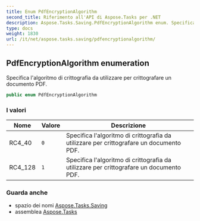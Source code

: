 ```yaml
---
title: Enum PdfEncryptionAlgorithm
second_title: Riferimento all'API di Aspose.Tasks per .NET
description: Aspose.Tasks.Saving.PdfEncryptionAlgorithm enum. Specifica lalgoritmo di crittografia da utilizzare per crittografare un documento PDF.
type: docs
weight: 1830
url: /it/net/aspose.tasks.saving/pdfencryptionalgorithm/
---
```

## PdfEncryptionAlgorithm enumeration

Specifica l'algoritmo di crittografia da utilizzare per crittografare un documento PDF.

```csharp
public enum PdfEncryptionAlgorithm
```

### I valori

| Nome | Valore | Descrizione |
| --- | --- | --- |
| RC4_40 | `0` | Specifica l'algoritmo di crittografia da utilizzare per crittografare un documento PDF. |
| RC4_128 | `1` | Specifica l'algoritmo di crittografia da utilizzare per crittografare un documento PDF. |

### Guarda anche

* spazio dei nomi [Aspose.Tasks.Saving](../../aspose.tasks.saving/)
* assemblea [Aspose.Tasks](../../)



